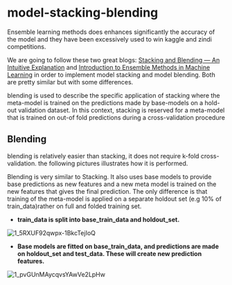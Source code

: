 # model-stacking-blending

Ensemble learning methods does enhances significantly the accuracy of the model and they have been excessively used to win kaggle and zindi competitions.

We are going to follow these two great blogs: [Stacking and Blending — An Intuitive Explanation](https://medium.com/@stevenyu530_73989/stacking-and-blending-intuitive-explanation-of-advanced-ensemble-methods-46b295da413c) and [Introduction to Ensemble Methods in Machine Learning](https://towardsdatascience.com/introduction-to-ensemble-methods-in-machine-learning-e72c6b9ff4bc) in order to implement model stacking and model blending. Both are pretty similar but with some differences.


blending is used to describe the specific application of stacking where the meta-model is trained on the predictions made by base-models on a hold-out validation dataset. In this context, stacking is reserved for a meta-model that is trained on out-of fold predictions during a cross-validation procedure

## Blending

blending is relatively easier than stacking, it does not require k-fold cross-validation. the following pictures illustrates how it is performed.

Blending is very similar to Stacking. It also uses base models to provide base predictions as new features and a new meta model is trained on the new features that gives the final prediction. The only difference is that training of the meta-model is applied on a separate holdout set (e.g 10% of train_data)rather on full and folded training set.


* **train_data is split into base_train_data and holdout_set.**

![1_5RXUF92qwpx-1BkcTejIoQ](https://user-images.githubusercontent.com/50111205/171749521-0fd9ee50-7113-4a15-883f-5d5722357985.png)

* **Base models are fitted on base_train_data, and predictions are made on holdout_set and test_data. These will create new prediction features.**

![1_pvGUnMAycqvsYAwVe2LpHw](https://user-images.githubusercontent.com/50111205/171749687-2dcc0246-0183-4679-8377-94aa8b5bdc99.png)
